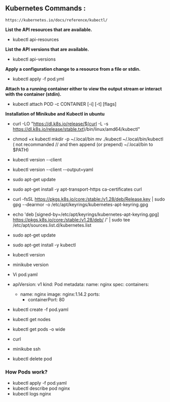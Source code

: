 ## Kubernetes Commands :
    https://kubernetes.io/docs/reference/kubectl/
    
  **List the API resources that are available.**
   * kubectl api-resources
     
  **List the API versions that are available.**
   * kubectl api-versions

  **Apply a configuration change to a resource from a file or stdin.**
   * kubectl apply -f pod.yml
     
  **Attach to a running container either to view the output stream or interact with the container (stdin).**
   * kubectl attach POD -c CONTAINER [-i] [-t] [flags]
  

**Installation of Minikube and Kubectl in ubuntu**

* curl -LO "https://dl.k8s.io/release/$(curl -L -s https://dl.k8s.io/release/stable.txt)/bin/linux/amd64/kubectl"
* chmod +x kubectl
  mkdir -p ~/.local/bin
  mv ./kubectl ~/.local/bin/kubectl
( not recommanded // and then append (or prepend) ~/.local/bin to $PATH)
* kubectl version --client
* kubectl version --client --output=yaml
* sudo apt-get update
* sudo apt-get install -y apt-transport-https ca-certificates curl
* curl -fsSL https://pkgs.k8s.io/core:/stable:/v1.28/deb/Release.key | sudo gpg --dearmor -o /etc/apt/keyrings/kubernetes-apt-keyring.gpg
* echo 'deb [signed-by=/etc/apt/keyrings/kubernetes-apt-keyring.gpg] https://pkgs.k8s.io/core:/stable:/v1.28/deb/ /' | sudo tee /etc/apt/sources.list.d/kubernetes.list
* sudo apt-get update
* sudo apt-get install -y kubectl
* kubectl version
* minikube version
  
* Vi pod.yaml
* apiVersion: v1
kind: Pod
metadata:
  name: nginx
spec:
  containers:
  - name: nginx
    image: nginx:1.14.2
    ports:
    - containerPort: 80

* kubectl create -f pod.yaml
* kubectl get nodes
* kubectl get pods -o wide
* curl<ip>
* minikube ssh
* kubectl delete pod<pod name>

### How Pods work?

* kubectl apply -f pod.yaml
* kubectl describe pod nginx
* kubectl logs nginx
  
